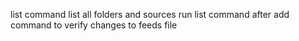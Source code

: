 list command
        list all folders and sources
        run list command after add command to verify changes to feeds file
